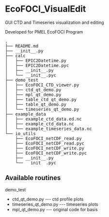 # EcoFOCI_VisualEdit
GUI CTD and Timeseries visualization and editing

Developed for PMEL EcoFOCI Program

<pre>
.
├── README.md
├── __init__.py
├── calc
│   ├── EPIC2Datetime.py
│   ├── EPIC2Datetime.pyc
│   ├── __init__.py
│   └── __init__.pyc
├── demo_test
│   ├── EcoFOCI_CTD_viewer.py
│   ├── ctd_qt_demo.py
│   ├── mpl_qt_demo.py
│   ├── table_ctd_qt_demo.py
│   ├── table_qt_demo.py
│   └── timeseries_qt_demo.py
├── example_data
│   ├── example_ctd_data.ed.nc
│   ├── example_ctd_data.nc
│   └── example_timeseries_data.nc
└── io_utils
    ├── EcoFOCI_netCDF_read.py
    ├── EcoFOCI_netCDF_read.pyc
    ├── EcoFOCI_netCDF_write.py
    ├── EcoFOCI_netCDF_write.pyc
    ├── __init__.py
    └── __init__.pyc
</pre>


## Available routines

demo_test
+ ctd_qt_demo.py --- ctd profile plots
+ timeseries_qt_demo.py --- timeseries plots
+ mpl_qt_demo.py --- original code for basis   

